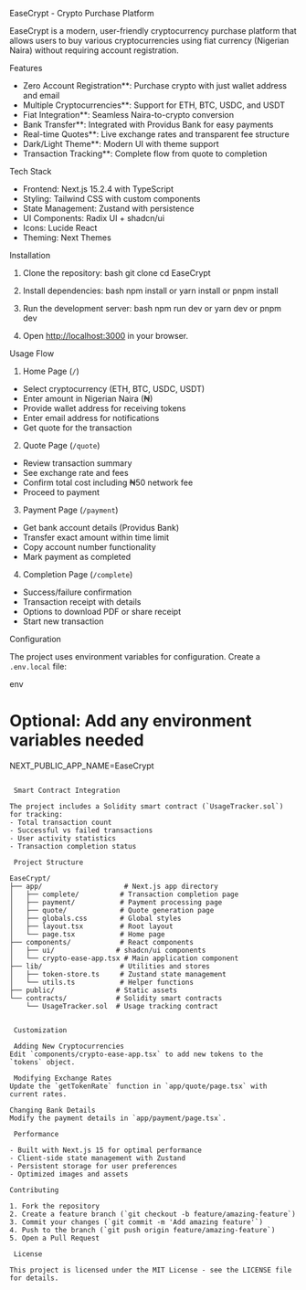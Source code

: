 EaseCrypt - Crypto Purchase Platform

EaseCrypt is a modern, user-friendly cryptocurrency purchase platform that allows users to buy various cryptocurrencies using fiat currency (Nigerian Naira) without requiring account registration.

 Features

- Zero Account Registration**: Purchase crypto with just wallet address and email
- Multiple Cryptocurrencies**: Support for ETH, BTC, USDC, and USDT
- Fiat Integration**: Seamless Naira-to-crypto conversion
- Bank Transfer**: Integrated with Providus Bank for easy payments
- Real-time Quotes**: Live exchange rates and transparent fee structure
- Dark/Light Theme**: Modern UI with theme support
- Transaction Tracking**: Complete flow from quote to completion

 Tech Stack

- Frontend: Next.js 15.2.4 with TypeScript
- Styling: Tailwind CSS with custom components
- State Management: Zustand with persistence
- UI Components: Radix UI + shadcn/ui
- Icons: Lucide React
- Theming: Next Themes

 Installation

1. Clone the repository:
bash
git clone <repository-url>
cd EaseCrypt


2. Install dependencies:
bash
npm install
 or
yarn install
or
pnpm install


3. Run the development server:
bash
npm run dev
or
yarn dev
or
pnpm dev


4. Open [http://localhost:3000](http://localhost:3000) in your browser.

 Usage Flow

1. Home Page (`/`)
- Select cryptocurrency (ETH, BTC, USDC, USDT)
- Enter amount in Nigerian Naira (₦)
- Provide wallet address for receiving tokens
- Enter email address for notifications
- Get quote for the transaction

 2. Quote Page (`/quote`)
- Review transaction summary
- See exchange rate and fees
- Confirm total cost including ₦50 network fee
- Proceed to payment

3. Payment Page (`/payment`)
- Get bank account details (Providus Bank)
- Transfer exact amount within time limit
- Copy account number functionality
- Mark payment as completed

4. Completion Page (`/complete`)
- Success/failure confirmation
- Transaction receipt with details
- Options to download PDF or share receipt
- Start new transaction

Configuration

The project uses environment variables for configuration. Create a `.env.local` file:

env
# Optional: Add any environment variables needed
NEXT_PUBLIC_APP_NAME=EaseCrypt
```

 Smart Contract Integration

The project includes a Solidity smart contract (`UsageTracker.sol`) for tracking:
- Total transaction count
- Successful vs failed transactions
- User activity statistics
- Transaction completion status

 Project Structure

EaseCrypt/
├── app/                    # Next.js app directory
│   ├── complete/          # Transaction completion page
│   ├── payment/           # Payment processing page
│   ├── quote/             # Quote generation page
│   ├── globals.css        # Global styles
│   ├── layout.tsx         # Root layout
│   └── page.tsx           # Home page
├── components/            # React components
│   ├── ui/               # shadcn/ui components
│   └── crypto-ease-app.tsx # Main application component
├── lib/                   # Utilities and stores
│   ├── token-store.ts     # Zustand state management
│   └── utils.ts           # Helper functions
├── public/               # Static assets
└── contracts/            # Solidity smart contracts
    └── UsageTracker.sol  # Usage tracking contract


 Customization

 Adding New Cryptocurrencies
Edit `components/crypto-ease-app.tsx` to add new tokens to the `tokens` object.

 Modifying Exchange Rates
Update the `getTokenRate` function in `app/quote/page.tsx` with current rates.

Changing Bank Details
Modify the payment details in `app/payment/page.tsx`.

 Performance

- Built with Next.js 15 for optimal performance
- Client-side state management with Zustand
- Persistent storage for user preferences
- Optimized images and assets

Contributing

1. Fork the repository
2. Create a feature branch (`git checkout -b feature/amazing-feature`)
3. Commit your changes (`git commit -m 'Add amazing feature'`)
4. Push to the branch (`git push origin feature/amazing-feature`)
5. Open a Pull Request

 License

This project is licensed under the MIT License - see the LICENSE file for details.